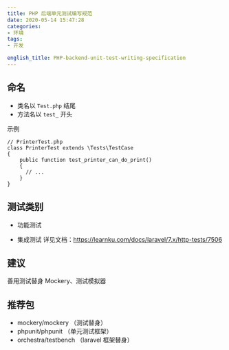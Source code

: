 ```yaml
---
title: PHP 后端单元测试编写规范
date: 2020-05-14 15:47:28
categories:
- 环境
tags:
- 开发

english_title: PHP-backend-unit-test-writing-specification
---
```

## 命名

- 类名以 `Test.php` 结尾
- 方法名以 `test_` 开头

示例
```
// PrinterTest.php
class PrinterTest extends \Tests\TestCase
{
    public function test_printer_can_do_print()
    {
      // ...
    }
}
```

## 测试类别

- 功能测试

- 集成测试
详见文档：https://learnku.com/docs/laravel/7.x/http-tests/7506

## 建议

善用测试替身 Mockery、测试模拟器

## 推荐包

- mockery/mockery （测试替身）
- phpunit/phpunit （单元测试框架）
- orchestra/testbench （laravel 框架替身）